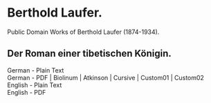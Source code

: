 # Berthold Laufer.

Public Domain Works of Berthold Laufer (1874-1934).

## Der Roman einer tibetischen Königin.

German - Plain Text  
German - PDF | Biolinum | Atkinson | Cursive | Custom01 | Custom02  
English - Plain Text  
English - PDF  
